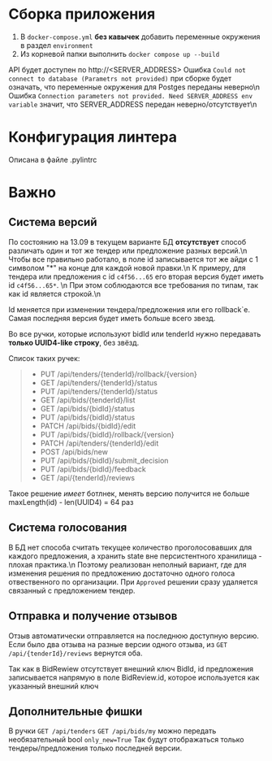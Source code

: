# Сборка приложения
1. В `docker-compose.yml` **без кавычек** добавить переменные окружения в раздел `environment`
2. Из корневой папки выполнить `docker compose up --build`

API будет доступен по http://<SERVER_ADDRESS>
Ошибка `Could not connect to database (Parametrs not provided)` при сборке будет означать, что переменные окружения для Postges переданы неверно\n
Ошибка `Connection parameters not provided. Need SERVER_ADDRESS env variable` значит, что SERVER_ADDRESS передан неверно/отсутствует\n

# Конфигурация линтера
Описана в файле .pylintrc

# Важно
## Система версий

По состоянию на 13.09 в текущем варианте БД **отсутствует** способ различать один и тот же тендер или предложение разных версий.\n
Чтобы все правильно работало, в поле id записывается тот же айди с 1 символом "\*" на конце для каждой новой правки.\n
К примеру, для тендера или предложения с id `c4f56...65` его вторая версия будет иметь id `c4f56...65*`. \n
При этом соблюдаются все требования по типам, так как id является строкой.\n

Id меняется при изменении тендера/предложения или его rollback`e. 
Самая последняя версия будет иметь больше всего звезд.

Во все ручки, которые используют bidId или tenderId нужно передавать **только UUID4-like строку**, без звёзд.

Список таких ручек:
> - PUT /api/tenders/{tenderId}/rollback/{version}
> - GET /api/tenders/{tenderId}/status
> - PUT /api/tenders/{tenderId}/status
> - GET /api/bids/{tenderId}/list
> - GET /api/bids/{bidId}/status
> - PUT /api/bids/{bidId}/status
> - PATCH /api/bids/{bidId}/edit
> - PUT /api/bids/{bidId}/rollback/{version}
> - PATCH /api/tenders/{tenderId}/edit
> - POST /api/bids/new
> - PUT /api/bids/{bidId}/submit_decision
> - PUT /api/bids/{bidId}/feedback
> - GET /api/{tenderId}/reviews

Такое решение *имеет* ботлнек, менять версию получится не больше maxLength(id) - len(UUID4) = 64 раз

## Система голосования

В БД нет способа считать текущее количество проголосовавших для каждого предложения, а хранить state вне персистентного хранилища - плохая практика.\n
Поэтому реализован неполный вариант, где для изменения решения по предложению достаточно одного голоса отвественного по организации. 
При `Approved` решении сразу удаляется связанный с предложением тендер.

## Отправка и получение отзывов

Отзыв автоматически отправляется на последнюю доступную версию. 
Если было два отзыва на разные версии одного отзыва, из `GET /api/{tenderId}/reviews` вернутся оба.

Так как в BidRewiew отсутствует внешний ключ BidId, id предложения записывается напрямую в поле BidReview\.id, которое используется как указанный внешний ключ

## Дополнительные фишки
В ручки 
`GET /api/tenders`
 `GET /api/bids/my` 
можно передать необязательный bool `only_new=True` 
Так будут отображаться только тендеры/предложения только последней версии.

